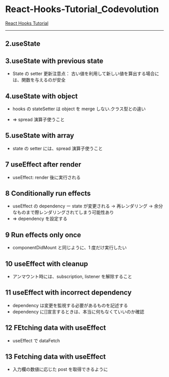 # React-Hooks-Tutorial_Codevolution

[React Hooks Tutorial](https://www.youtube.com/playlist?list=PLC3y8-rFHvwisvxhZ135pogtX7_Oe3Q3A)

---

## 2.useState

## 3.useState with previous state

-   State の setter 更新注意点： 古い値を利用して新しい値を算出する場合には、関数を与えるのが安全

## 4.useState with object

-   hooks の stateSetter は object を merge しない.クラス型との違い

-   => spread 演算子使うこと

## 5.useState with array

-   state の setter には、spread 演算子使うこと

## 7 useEffect after render

-   useEffect: render 後に実行される

## 8 Conditionally run effects

-   useEffect の dependency ー state が変更される -> 再レンダリング -> 余分なものまで際レンダリングされてしまう可能性あり
-   => dependency を設定する

## 9 Run effects only once

-   componentDidMount と同じように、1 度だけ実行したい

## 10 useEffect with cleanup

-   アンマウント時には、subscription, listener を解除すること

## 11 useEffect with incorrect dependency

-   dependency は変更を監視する必要があるものを記述する
-   dependency に[]宣言するときは、本当に何もなくていいのか確認

## 12 FEtching data with useEffect

-   useEffect で dataFetch

## 13 Fetching data with useEffect

-   入力欄の数値に応じた post を取得できるように
